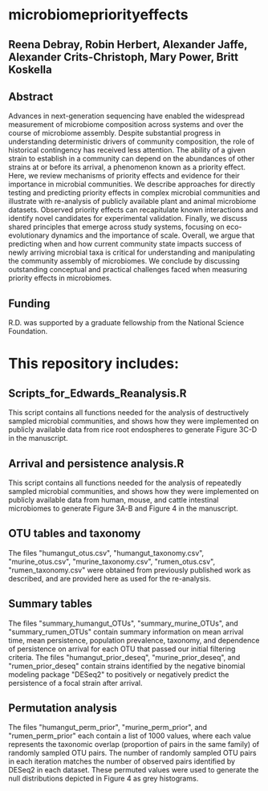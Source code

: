 # microbiomepriorityeffects

## Reena Debray, Robin Herbert, Alexander Jaffe, Alexander Crits-Christoph, Mary Power, Britt Koskella


## Abstract
Advances in next-generation sequencing have enabled the widespread measurement of microbiome composition across systems and over the course of microbiome assembly. Despite substantial progress in understanding deterministic drivers of community composition, the role of historical contingency has received less attention. The ability of a given strain to establish in a community can depend on the abundances of other strains at or before its arrival, a phenomenon known as a priority effect. Here, we review mechanisms of priority effects and evidence for their importance in microbial communities. We describe approaches for directly testing and predicting priority effects in complex microbial communities and illustrate with re-analysis of publicly available plant and animal microbiome datasets. Observed priority effects can recapitulate known interactions and identify novel candidates for experimental validation. Finally, we discuss shared principles that emerge across study systems, focusing on eco-evolutionary dynamics and the importance of scale. Overall, we argue that predicting when and how current community state impacts success of newly arriving microbial taxa is critical for understanding and manipulating the community assembly of microbiomes. We conclude by discussing outstanding conceptual and practical challenges faced when measuring priority effects in microbiomes.

## Funding
R.D. was supported by a graduate fellowship from the National Science Foundation.

# This repository includes:
## Scripts_for_Edwards_Reanalysis.R
This script contains all functions needed for the analysis of destructively sampled microbial communities, and shows how they were implemented on publicly available data from rice root endospheres to generate Figure 3C-D in the manuscript.
## Arrival and persistence analysis.R
This script contains all functions needed for the analysis of repeatedly sampled microbial communities, and shows how they were implemented on publicly available data from human, mouse, and cattle intestinal microbiomes to generate Figure 3A-B and Figure 4 in the manuscript.
## OTU tables and taxonomy
The files "humangut_otus.csv", "humangut_taxonomy.csv", "murine_otus.csv", "murine_taxonomy.csv", "rumen_otus.csv", "rumen_taxonomy.csv" were obtained from previously published work as described, and are provided here as used for the re-analysis.
## Summary tables
The files "summary_humangut_OTUs", "summary_murine_OTUs", and "summary_rumen_OTUs" contain summary information on mean arrival time, mean persistence, population prevalence, taxonomy, and dependence of persistence on arrival for each OTU that passed our initial filtering criteria. The files "humangut_prior_deseq",  "murine_prior_deseq", and "rumen_prior_deseq" contain strains identified by the negative binomial modeling package "DESeq2" to positively or negatively predict the persistence of a focal strain after arrival.
## Permutation analysis
The files "humangut_perm_prior", "murine_perm_prior", and "rumen_perm_prior" each contain a list of 1000 values, where each value represents the taxonomic overlap (proportion of pairs in the same family) of randomly sampled OTU pairs. The number of randomly sampled OTU pairs in each iteration matches the number of observed pairs identified by DESeq2 in each dataset. These permuted values were used to generate the null distributions depicted in Figure 4 as grey histograms.
